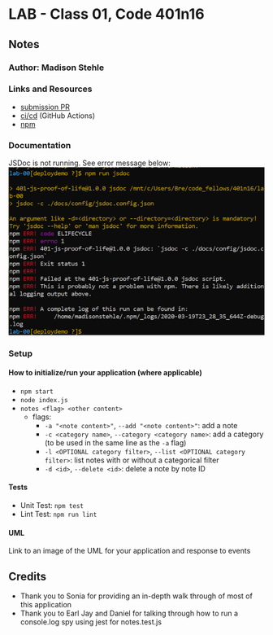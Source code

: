 # LAB - Class 01, Code 401n16

## Notes

### Author: Madison Stehle

### Links and Resources

- [submission PR](https://github.com/madisonstehle/notes/pull/7)
- [ci/cd](https://github.com/madisonstehle/notes/actions) (GitHub Actions)
- [npm](https://www.npmjs.com/package/notes-lab01-madisonstehle)

### Documentation
JSDoc is not running. See error message below:
![JSDoc Error](error.PNG)

### Setup
#### How to initialize/run your application (where applicable)

- `npm start`
- `node index.js`
- `notes <flag> <other content>`
  - flags:
    - `-a "<note content>"`, `--add "<note content>"`: add a note
    - `-c <category name>`, `--category <category name>`: add a category (to be used in the same line as the `-a` flag)
    - `-l <OPTIONAL category filter>`, `--list <OPTIONAL category filter>`: list notes with or without a categorical filter
    - `-d <id>`, `--delete <id>`: delete a note by note ID

#### Tests

- Unit Test: `npm test`
- Lint Test: `npm run lint`

#### UML

Link to an image of the UML for your application and response to events

## Credits
- Thank you to Sonia for providing an in-depth walk through of most of this application
- Thank you to Earl Jay and Daniel for talking through how to run a console.log spy using jest for notes.test.js